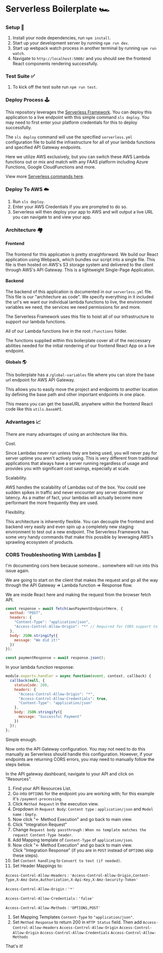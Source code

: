 # Serverless Boilerplate 🏎️

### Setup 🏁

1. Install your node dependencies, run `npm install`.
1. Start up your development server by running `npm run dev`.
1. Start up webpack watch process in another terminal by running `npm run watch`.
1. Navigate to `http://localhost:5000/` and you should see the frontend React components rendering successfully.

### Test Suite ✅

1. To kick off the test suite run `npm run test`.

### Deploy Process 🕹️

This repository leverages the [Serverless Framework](https://github.com/serverless/serverless). You can deploy this application to a live endpoint with this simple command `sls deploy`. You may need to first enter your platform credentials for this to deploy successfully.

The `sls deploy` command will use the specified `serverless.yml` configuration file to build the infrastructure for all of your lambda functions and specified API Gateway endpoints.

Here we utilize AWS exclusively, but you can switch these AWS Lambda functions out or mix and match with any FAAS platform including Azure Functions, Google CloudFunctions and more.

View more [Serverless commands here](https://serverless.com/framework/docs/providers/aws/cli-reference/deploy/).

### Deploy To AWS ☁️

1. Run `sls deploy`.
1. Enter your AWS Credentials if you are prompted to do so.
1. Serverless will then deploy your app to AWS and will output a live URL you can navigate to and view your app.

### Architecture 🏘️

#### Frontend

The frontend for this application is pretty straighforward. We build our React application using Webpack, which bundles our script into a single file. This file is then hosted on AWS's S3 storage system and delivered to the client through AWS's API Gateway. This is a lightweight Single-Page Application.

#### Backend

The backend of this application is documented in our `serverless.yml` file. This file is our "architecture as code". We specify everything in it included the url's we want our individual lambda functions to live, the environment variables we need, the services we need permissions for and more.

The Serverless Framework uses this file to hoist all of our infrastructure to support our lambda functions.

All of our Lambda functions live in the root `/functions` folder.

The functions supplied within this boilerplate cover all of the neccessary abilities needed for the initial rendering of our frontend React App on a live endpoint.

#### Globals 🌎

This boilerplate has a `/global-variables` file where you can store the base url endpoint for AWS API Gateway.

This allows you to easily move the project and endpoints to another location by defining the base path and other important endpoints in one place.

This means you can get the baseURL anywhere within the frontend React code like this `utils.baseAPI`.

### Advantages 📈

There are many advantages of using an architecture like this.

Cost.

Since Lambdas never run unless they are being used, you will never pay for server uptime you aren't actively using. This is very different from traditional applications that always have a server running regardless of usage and provides you with significant cost savings, especially at scale.

Scalability.

AWS handles the scalability of Lambdas out of the box. You could see sudden spikes in traffic and never encounter any server downtime or latency. As a matter of fact, your lambdas will actually become more performant the more frequently they are used.

Flexibility.

This architecture is inherently flexible. You can decouple the frontend and backend very easily and even spin up a completely new staging environment to test out a new endpoint. The Serverless Framework has some very handy commands that make this possible by leveraging AWS's sprawling ecosystem of products.

### CORS Troubleshooting With Lambdas 🏹

I'm documenting cors here because someone... somewhere will run into this issue again.

We are going to start on the client that makes the request and go all the way through the API Gateway => Lambda function => Response flow.

We are inside React here and making the request from the browser fetch API.

```javascript
const response = await fetch(awsPaymentEndpointHere, {
  method: "POST",
  headers: {
    "Content-Type": "application/json",
    "Access-Control-Allow-Origin": "*" // Required for CORS support to work
  },
  body: JSON.stringify({
    message: "We did it!"
  })
});

const paymentResponse = await response.json();
```

In your lambda function response:

```javascript
module.exports.handler = async function(event, context, callback) {
  callback(null, {
    statusCode: 200,
    headers: {
      "Access-Control-Allow-Origin": "*",
      "Access-Control-Allow-Credentials": true,
      "Content-Type": "application/json"
    },
    body: JSON.stringify({
      message: "Successful Payment"
    })
  });
};
```

Simple enough.

Now onto the API Gateway configuration. You may not need to do this manually as Serverless should handle this configuration. However, if your endpoints are returning CORS errors, you may need to manually follow the steps below.

In the API gateway dashboard, navigate to your API and click on "Resources".

1.  Find your API Resources List.
1.  Go into `OPTIONS` for the endpoint you are working with; for this example it's `/payment-processing`.
1.  Click `Method Request` in the execution view.
1.  Dropdown in `Request Body`: `Content type` : `application/json` and `Model name` : `Empty`.
1.  Now click "<- Method Execution" and go back to main view.
1.  Click "Integration Request"
1.  Change `Request body passthrough` : `When no template matches the request Content-Type header`.
1.  Add Mapping template of `Content-Type` of `application/json`.
1.  Now click "<- Method Execution" and go back to main view.  
    Click "Integration Response" (if you are in `POST` instead of `OPTIONS` skip these steps).
1.  Set `Content handling` to `Convert to text (if needed)`.
1.  Set Header Mappings to:

`Access-Control-Allow-Headers` : `'Access-Control-Allow-Origin,Content-Type,X-Amz-Date,Authorization,X-Api-Key,X-Amz-Security-Token'`

`Access-Control-Allow-Origin` : `'*'`

`Access-Control-Allow-Credentials` : `'false'`

`Access-Control-Allow-Methods` : `'OPTIONS,POST'`

1. Set Mapping Templates `Content-Type` to `"application/json"`.
1. Set `Method Response` to return 200 in `HTTP Status` field. Then add
   `Access-Control-Allow-Headers`
   `Access-Control-Allow-Origin`
   `Access-Control-Allow-Origin`
   `Access-Control-Allow-Credentials`
   `Access-Control-Allow-Methods`

That's it!

